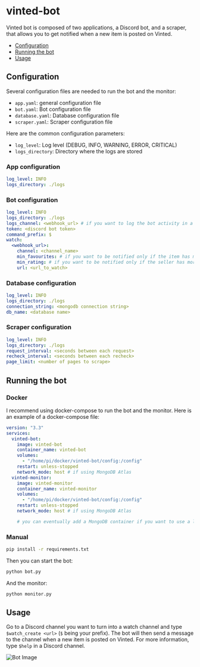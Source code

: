 # vinted-bot

Vinted bot is composed of two applications, a Discord bot, and a scraper, that allows you to get notified when a new item is posted on Vinted.

- [Configuration](#configuration)
- [Running the bot](#running-the-bot)
- [Usage](#usage)

## Configuration

Several configuration files are needed to run the bot and the monitor:
- `app.yaml`: general configuration file
- `bot.yaml`: Bot configuration file
- `database.yaml`: Database configuration file
- `scraper.yaml`: Scraper configuration file

Here are the common configuration parameters:
- `log_level`: Log level (DEBUG, INFO, WARNING, ERROR, CRITICAL)
- `logs_directory`: Directory where the logs are stored


### App configuration
```yaml
log_level: INFO
logs_directory: ./logs
```

### Bot configuration
```yaml
log_level: INFO
logs_directory: ./logs
logs_channel: <webhook_url> # if you want to log the bot activity in a specific channel (can be created with the $set_logs_channel command)
token: <discord bot token> 
command_prefix: $
watch:
  <webhook_url>: 
    channel: <channel_name>
    min_favourites: # if you want to be notified only if the item has more than min_favourites favourites
    min_rating: # if you want to be notified only if the seller has more than min_rating rating
    url: <url_to_watch>
```

### Database configuration
```yaml
log_level: INFO
logs_directory: ./logs
connection_string: <mongodb connection string>
db_name: <database name>
```

### Scraper configuration
```yaml
log_level: INFO
logs_directory: ./logs
request_interval: <seconds between each request>
recheck_interval: <seconds between each recheck>
page_limit: <number of pages to scrape>
```

## Running the bot

### Docker

I recommend using docker-compose to run the bot and the monitor. Here is an example of a docker-compose file:

```yaml
version: "3.3"
services:
  vinted-bot:
    image: vinted-bot
    container_name: vinted-bot
    volumes:
      - "/home/pi/docker/vinted-bot/config:/config"
    restart: unless-stopped
    network_mode: host # if using MongoDB Atlas
  vinted-monitor:
    image: vinted-monitor
    container_name: vinted-monitor
    volumes:
      - "/home/pi/docker/vinted-bot/config:/config"
    restart: unless-stopped
    network_mode: host # if using MongoDB Atlas

    # you can eventually add a MongoDB container if you want to use a local database
```

### Manual

```bash
pip install -r requirements.txt
```

Then you can start the bot:
```bash
python bot.py
```

And the monitor:
```bash
python monitor.py
```


## Usage

Go to a Discord channel you want to turn into a watch channel and type `$watch_create <url>` (`$` being your prefix). The bot will then send a message to the channel when a new item is posted on Vinted.
For more information, type `$help` in a Discord channel.

![Bot Image](https://i.imgur.com/chIQxK3.png)